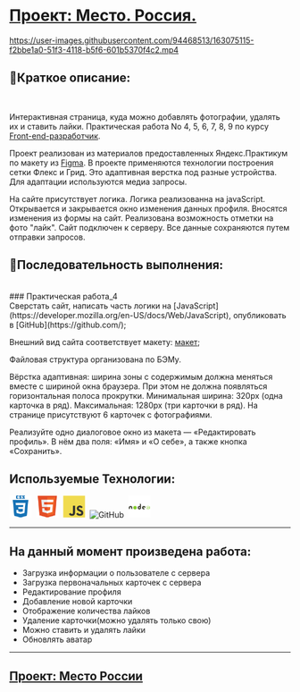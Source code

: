 # [Проект: Место. Россия.](https://baturinss.github.io/mesto/)
https://user-images.githubusercontent.com/94468513/163075115-f2bbe1a0-51f3-4118-b5f6-601b5370f4c2.mp4
## 📃Краткое описание:
</br>

Интерактивная страница, куда можно добавлять фотографии, удалять их и ставить лайки. Практическая работа No 4, 5, 6, 7, 8, 9 по курсу [Front-end-разработчик](https://practicum.yandex.ru/web/).

Проект реализован из материалов предоставленных Яндекс.Практикум по макету из [Figma](https://www.figma.com/). В проекте применяются технологии построения сетки Флекс и Грид. Это адаптивная верстка под разные устройства. Для адаптации используются медиа запросы.

На сайте присутствует логика. Логика реализованна на javaScript. Открывается и закрывается окно изменения данных профиля. Вносятся изменения из формы на сайт. Реализована возможность отметки на фото "лайк". Сайт подключен к серверу. Все данные сохраняются путем отправки запросов.

## 📃Последовательность выполнения:
</br>
### Практическая работа_4
</br>
  Cверстать сайт, написать часть логики на [JavaScript](https://developer.mozilla.org/en-US/docs/Web/JavaScript), опубликовать в [GitHub](https://github.com/);

  Внешний вид сайта соответствует макету: [макет](https://www.figma.com/file/2cn9N9jSkmxD84oJik7xL7/JavaScript.-Sprint-4?node-id=0%3A1);

  Файловая структура организована по БЭМу.

  Вёрстка адаптивная: ширина зоны с содержимым должна меняться вместе с шириной окна браузера. При этом не должна появляться горизонтальная полоса прокрутки. Минимальная ширина: 320px (одна карточка в ряд). Максимальная: 1280px (три карточки в ряд). На странице присутствуют 6 карточек с фотографиями.

  Реализуйте одно диалоговое окно из макета — «Редактировать профиль». В нём два поля: «Имя» и «О себе», а также кнопка «Сохранить».


 ## Используемые Технологии:
  <img src="https://github.com/devicons/devicon/blob/master/icons/css3/css3-plain-wordmark.svg"  title="CSS3" alt="CSS" width="40" height="40"/>&nbsp;
  <img src="https://github.com/devicons/devicon/blob/master/icons/html5/html5-original.svg" title="HTML5" alt="HTML" width="40" height="40"/>&nbsp;
  <img src="https://github.com/devicons/devicon/blob/master/icons/javascript/javascript-original.svg" title="JavaScript" alt="JavaScript" width="40" height="40"/>&nbsp;
  <img src="https://user-images.githubusercontent.com/78322084/162064174-194ac89a-024d-4839-aae3-22d9ee4e3a33.png"  title="GitHub" alt="GitHub" width="40" height="40"/>&nbsp;
  <img src="https://github.com/devicons/devicon/blob/master/icons/nodejs/nodejs-original-wordmark.svg" title="NodeJS" alt="NodeJS" width="40" height="40"/>&nbsp;

---

## На данный момент произведена работа:

  - Загрузка информации о пользователе с сервера
  - Загрузка первоначальных карточек с сервера
  - Редактирование профиля
  - Добавление новой карточки
  - Отображение количества лайков
  - Удаление карточки(можно удалять только свою)
  - Можно ставить и удалять лайки
  - Обновлять аватар

---

## [Проект: Место России](https://baturinss.github.io/mesto/)
